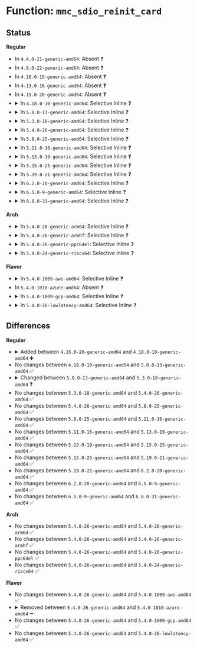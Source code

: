# Function: <code>mmc_sdio_reinit_card</code>

## Status
<b>Regular</b>
<ul>
<li>
In <code>4.4.0-21-generic-amd64</code>: Absent ❓
</li>
<li>
In <code>4.8.0-22-generic-amd64</code>: Absent ❓
</li>
<li>
In <code>4.10.0-19-generic-amd64</code>: Absent ❓
</li>
<li>
In <code>4.13.0-16-generic-amd64</code>: Absent ❓
</li>
<li>
In <code>4.15.0-20-generic-amd64</code>: Absent ❓
</li>
<li>
<details>
<summary>In <code>4.18.0-10-generic-amd64</code>: Selective Inline ❓</summary>

```c
int mmc_sdio_reinit_card(struct mmc_host * host, bool powered_resume)
```

```json
{
  "name": "mmc_sdio_reinit_card",
  "collision_type": "Unique Static",
  "inline_type": "Selective",
  "funcs": [
    {
      "addr": 18446744071587486752,
      "name": "mmc_sdio_reinit_card",
      "external": false,
      "loc": "drivers/mmc/core/sdio.c:816",
      "file": "drivers/mmc/core/sdio.c",
      "inline": "not declared, inlined",
      "caller_inline": [],
      "caller_func": [
        "drivers/mmc/core/sdio.c:mmc_sdio_sw_reset",
        "drivers/mmc/core/sdio.c:mmc_sdio_power_restore",
        "drivers/mmc/core/sdio.c:mmc_sdio_resume"
      ]
    }
  ],
  "symbols": [
    {
      "addr": 18446744071587486752,
      "name": "mmc_sdio_reinit_card",
      "section": ".text",
      "bind": "STB_LOCAL",
      "size": 98
    }
  ]
}
```
</details>
</li>
<li>
<details>
<summary>In <code>5.0.0-13-generic-amd64</code>: Selective Inline ❓</summary>

```c
int mmc_sdio_reinit_card(struct mmc_host * host, bool powered_resume)
```

```json
{
  "name": "mmc_sdio_reinit_card",
  "collision_type": "Unique Static",
  "inline_type": "Selective",
  "funcs": [
    {
      "addr": 18446744071587666896,
      "name": "mmc_sdio_reinit_card",
      "external": false,
      "loc": "drivers/mmc/core/sdio.c:816",
      "file": "drivers/mmc/core/sdio.c",
      "inline": "not declared, inlined",
      "caller_inline": [],
      "caller_func": [
        "drivers/mmc/core/sdio.c:mmc_sdio_sw_reset",
        "drivers/mmc/core/sdio.c:mmc_sdio_power_restore",
        "drivers/mmc/core/sdio.c:mmc_sdio_resume"
      ]
    }
  ],
  "symbols": [
    {
      "addr": 18446744071587666896,
      "name": "mmc_sdio_reinit_card",
      "section": ".text",
      "bind": "STB_LOCAL",
      "size": 98
    }
  ]
}
```
</details>
</li>
<li>
<details>
<summary>In <code>5.3.0-18-generic-amd64</code>: Selective Inline ❓</summary>

```c
int mmc_sdio_reinit_card(struct mmc_host * host)
```

```json
{
  "name": "mmc_sdio_reinit_card",
  "collision_type": "Unique Static",
  "inline_type": "Selective",
  "funcs": [
    {
      "addr": 18446744071587945120,
      "name": "mmc_sdio_reinit_card",
      "external": false,
      "loc": "drivers/mmc/core/sdio.c:817",
      "file": "drivers/mmc/core/sdio.c",
      "inline": "not declared, inlined",
      "caller_inline": [],
      "caller_func": [
        "drivers/mmc/core/sdio.c:mmc_sdio_sw_reset",
        "drivers/mmc/core/sdio.c:mmc_sdio_hw_reset",
        "drivers/mmc/core/sdio.c:mmc_sdio_runtime_resume",
        "drivers/mmc/core/sdio.c:mmc_sdio_resume"
      ]
    }
  ],
  "symbols": [
    {
      "addr": 18446744071587945120,
      "name": "mmc_sdio_reinit_card",
      "section": ".text",
      "bind": "STB_LOCAL",
      "size": 91
    }
  ]
}
```
</details>
</li>
<li>
<details>
<summary>In <code>5.4.0-26-generic-amd64</code>: Selective Inline ❓</summary>

```c
int mmc_sdio_reinit_card(struct mmc_host * host)
```

```json
{
  "name": "mmc_sdio_reinit_card",
  "collision_type": "Unique Static",
  "inline_type": "Selective",
  "funcs": [
    {
      "addr": 18446744071588151040,
      "name": "mmc_sdio_reinit_card",
      "external": false,
      "loc": "drivers/mmc/core/sdio.c:817",
      "file": "drivers/mmc/core/sdio.c",
      "inline": "not declared, inlined",
      "caller_inline": [],
      "caller_func": [
        "drivers/mmc/core/sdio.c:mmc_sdio_sw_reset",
        "drivers/mmc/core/sdio.c:mmc_sdio_hw_reset",
        "drivers/mmc/core/sdio.c:mmc_sdio_runtime_resume",
        "drivers/mmc/core/sdio.c:mmc_sdio_resume"
      ]
    }
  ],
  "symbols": [
    {
      "addr": 18446744071588151040,
      "name": "mmc_sdio_reinit_card",
      "section": ".text",
      "bind": "STB_LOCAL",
      "size": 91
    }
  ]
}
```
</details>
</li>
<li>
<details>
<summary>In <code>5.8.0-25-generic-amd64</code>: Selective Inline ❓</summary>

```c
int mmc_sdio_reinit_card(struct mmc_host * host)
```

```json
{
  "name": "mmc_sdio_reinit_card",
  "collision_type": "Unique Static",
  "inline_type": "Selective",
  "funcs": [
    {
      "addr": 18446744071589015392,
      "name": "mmc_sdio_reinit_card",
      "external": false,
      "loc": "drivers/mmc/core/sdio.c:850",
      "file": "drivers/mmc/core/sdio.c",
      "inline": "not declared, inlined",
      "caller_inline": [],
      "caller_func": [
        "drivers/mmc/core/sdio.c:mmc_sdio_sw_reset",
        "drivers/mmc/core/sdio.c:mmc_sdio_hw_reset",
        "drivers/mmc/core/sdio.c:mmc_sdio_runtime_resume",
        "drivers/mmc/core/sdio.c:mmc_sdio_resume"
      ]
    }
  ],
  "symbols": [
    {
      "addr": 18446744071589015392,
      "name": "mmc_sdio_reinit_card",
      "section": ".text",
      "bind": "STB_LOCAL",
      "size": 98
    }
  ]
}
```
</details>
</li>
<li>
<details>
<summary>In <code>5.11.0-16-generic-amd64</code>: Selective Inline ❓</summary>

```c
int mmc_sdio_reinit_card(struct mmc_host * host)
```

```json
{
  "name": "mmc_sdio_reinit_card",
  "collision_type": "Unique Static",
  "inline_type": "Selective",
  "funcs": [
    {
      "addr": 18446744071589024944,
      "name": "mmc_sdio_reinit_card",
      "external": false,
      "loc": "drivers/mmc/core/sdio.c:894",
      "file": "drivers/mmc/core/sdio.c",
      "inline": "not declared, inlined",
      "caller_inline": [],
      "caller_func": [
        "drivers/mmc/core/sdio.c:mmc_sdio_sw_reset",
        "drivers/mmc/core/sdio.c:mmc_sdio_hw_reset",
        "drivers/mmc/core/sdio.c:mmc_sdio_runtime_resume",
        "drivers/mmc/core/sdio.c:mmc_sdio_resume"
      ]
    }
  ],
  "symbols": [
    {
      "addr": 18446744071589024944,
      "name": "mmc_sdio_reinit_card",
      "section": ".text",
      "bind": "STB_LOCAL",
      "size": 98
    }
  ]
}
```
</details>
</li>
<li>
<details>
<summary>In <code>5.13.0-19-generic-amd64</code>: Selective Inline ❓</summary>

```c
int mmc_sdio_reinit_card(struct mmc_host * host)
```

```json
{
  "name": "mmc_sdio_reinit_card",
  "collision_type": "Unique Static",
  "inline_type": "Selective",
  "funcs": [
    {
      "addr": 18446744071588911680,
      "name": "mmc_sdio_reinit_card",
      "external": false,
      "loc": "drivers/mmc/core/sdio.c:894",
      "file": "drivers/mmc/core/sdio.c",
      "inline": "not declared, inlined",
      "caller_inline": [],
      "caller_func": [
        "drivers/mmc/core/sdio.c:mmc_sdio_sw_reset",
        "drivers/mmc/core/sdio.c:mmc_sdio_hw_reset",
        "drivers/mmc/core/sdio.c:mmc_sdio_runtime_resume",
        "drivers/mmc/core/sdio.c:mmc_sdio_resume"
      ]
    }
  ],
  "symbols": [
    {
      "addr": 18446744071588911680,
      "name": "mmc_sdio_reinit_card",
      "section": ".text",
      "bind": "STB_LOCAL",
      "size": 98
    }
  ]
}
```
</details>
</li>
<li>
<details>
<summary>In <code>5.15.0-25-generic-amd64</code>: Selective Inline ❓</summary>

```c
int mmc_sdio_reinit_card(struct mmc_host * host)
```

```json
{
  "name": "mmc_sdio_reinit_card",
  "collision_type": "Unique Static",
  "inline_type": "Selective",
  "funcs": [
    {
      "addr": 18446744071589618144,
      "name": "mmc_sdio_reinit_card",
      "external": false,
      "loc": "drivers/mmc/core/sdio.c:896",
      "file": "drivers/mmc/core/sdio.c",
      "inline": "not declared, inlined",
      "caller_inline": [],
      "caller_func": [
        "drivers/mmc/core/sdio.c:mmc_sdio_sw_reset",
        "drivers/mmc/core/sdio.c:mmc_sdio_hw_reset",
        "drivers/mmc/core/sdio.c:mmc_sdio_runtime_resume",
        "drivers/mmc/core/sdio.c:mmc_sdio_resume"
      ]
    }
  ],
  "symbols": [
    {
      "addr": 18446744071589618144,
      "name": "mmc_sdio_reinit_card",
      "section": ".text",
      "bind": "STB_LOCAL",
      "size": 98
    }
  ]
}
```
</details>
</li>
<li>
<details>
<summary>In <code>5.19.0-21-generic-amd64</code>: Selective Inline ❓</summary>

```c
int mmc_sdio_reinit_card(struct mmc_host * host)
```

```json
{
  "name": "mmc_sdio_reinit_card",
  "collision_type": "Unique Static",
  "inline_type": "Selective",
  "funcs": [
    {
      "addr": 18446744071591116560,
      "name": "mmc_sdio_reinit_card",
      "external": false,
      "loc": "drivers/mmc/core/sdio.c:898",
      "file": "drivers/mmc/core/sdio.c",
      "inline": "not declared, inlined",
      "caller_inline": [],
      "caller_func": [
        "drivers/mmc/core/sdio.c:mmc_sdio_sw_reset",
        "drivers/mmc/core/sdio.c:mmc_sdio_hw_reset",
        "drivers/mmc/core/sdio.c:mmc_sdio_runtime_resume",
        "drivers/mmc/core/sdio.c:mmc_sdio_resume"
      ]
    }
  ],
  "symbols": [
    {
      "addr": 18446744071591116560,
      "name": "mmc_sdio_reinit_card",
      "section": ".text",
      "bind": "STB_LOCAL",
      "size": 105
    }
  ]
}
```
</details>
</li>
<li>
<details>
<summary>In <code>6.2.0-20-generic-amd64</code>: Selective Inline ❓</summary>

```c
int mmc_sdio_reinit_card(struct mmc_host * host)
```

```json
{
  "name": "mmc_sdio_reinit_card",
  "collision_type": "Unique Static",
  "inline_type": "Selective",
  "funcs": [
    {
      "addr": 18446744071592838448,
      "name": "mmc_sdio_reinit_card",
      "external": false,
      "loc": "drivers/mmc/core/sdio.c:912",
      "file": "drivers/mmc/core/sdio.c",
      "inline": "not declared, inlined",
      "caller_inline": [],
      "caller_func": [
        "drivers/mmc/core/sdio.c:mmc_sdio_sw_reset",
        "drivers/mmc/core/sdio.c:mmc_sdio_hw_reset",
        "drivers/mmc/core/sdio.c:mmc_sdio_runtime_resume",
        "drivers/mmc/core/sdio.c:mmc_sdio_resume"
      ]
    }
  ],
  "symbols": [
    {
      "addr": 18446744071592838448,
      "name": "mmc_sdio_reinit_card",
      "section": ".text",
      "bind": "STB_LOCAL",
      "size": 105
    }
  ]
}
```
</details>
</li>
<li>
<details>
<summary>In <code>6.5.0-9-generic-amd64</code>: Selective Inline ❓</summary>

```c
int mmc_sdio_reinit_card(struct mmc_host * host)
```

```json
{
  "name": "mmc_sdio_reinit_card",
  "collision_type": "Unique Static",
  "inline_type": "Selective",
  "funcs": [
    {
      "addr": 18446744071593275072,
      "name": "mmc_sdio_reinit_card",
      "external": false,
      "loc": "drivers/mmc/core/sdio.c:912",
      "file": "drivers/mmc/core/sdio.c",
      "inline": "not declared, inlined",
      "caller_inline": [],
      "caller_func": [
        "drivers/mmc/core/sdio.c:mmc_sdio_sw_reset",
        "drivers/mmc/core/sdio.c:mmc_sdio_hw_reset",
        "drivers/mmc/core/sdio.c:mmc_sdio_runtime_resume",
        "drivers/mmc/core/sdio.c:mmc_sdio_resume"
      ]
    }
  ],
  "symbols": [
    {
      "addr": 18446744071593275072,
      "name": "mmc_sdio_reinit_card",
      "section": ".text",
      "bind": "STB_LOCAL",
      "size": 105
    }
  ]
}
```
</details>
</li>
<li>
<details>
<summary>In <code>6.8.0-31-generic-amd64</code>: Selective Inline ❓</summary>

```c
int mmc_sdio_reinit_card(struct mmc_host * host)
```

```json
{
  "name": "mmc_sdio_reinit_card",
  "collision_type": "Unique Static",
  "inline_type": "Selective",
  "funcs": [
    {
      "addr": 18446744071594030976,
      "name": "mmc_sdio_reinit_card",
      "external": false,
      "loc": "drivers/mmc/core/sdio.c:912",
      "file": "drivers/mmc/core/sdio.c",
      "inline": "not declared, inlined",
      "caller_inline": [],
      "caller_func": [
        "drivers/mmc/core/sdio.c:mmc_sdio_sw_reset",
        "drivers/mmc/core/sdio.c:mmc_sdio_hw_reset",
        "drivers/mmc/core/sdio.c:mmc_sdio_runtime_resume",
        "drivers/mmc/core/sdio.c:mmc_sdio_resume"
      ]
    }
  ],
  "symbols": [
    {
      "addr": 18446744071594030976,
      "name": "mmc_sdio_reinit_card",
      "section": ".text",
      "bind": "STB_LOCAL",
      "size": 105
    }
  ]
}
```
</details>
</li>
</ul>
<b>Arch</b>
<ul>
<li>
<details>
<summary>In <code>5.4.0-26-generic-arm64</code>: Selective Inline ❓</summary>

```c
int mmc_sdio_reinit_card(struct mmc_host * host)
```

```json
{
  "name": "mmc_sdio_reinit_card",
  "collision_type": "Unique Static",
  "inline_type": "Selective",
  "funcs": [
    {
      "addr": 18446603336501403736,
      "name": "mmc_sdio_reinit_card",
      "external": false,
      "loc": "drivers/mmc/core/sdio.c:817",
      "file": "drivers/mmc/core/sdio.c",
      "inline": "not declared, inlined",
      "caller_inline": [],
      "caller_func": [
        "drivers/mmc/core/sdio.c:mmc_sdio_sw_reset",
        "drivers/mmc/core/sdio.c:mmc_sdio_hw_reset",
        "drivers/mmc/core/sdio.c:mmc_sdio_runtime_resume",
        "drivers/mmc/core/sdio.c:mmc_sdio_resume"
      ]
    }
  ],
  "symbols": [
    {
      "addr": 18446603336501403736,
      "name": "mmc_sdio_reinit_card",
      "section": ".text",
      "bind": "STB_LOCAL",
      "size": 104
    }
  ]
}
```
</details>
</li>
<li>
<details>
<summary>In <code>5.4.0-26-generic-armhf</code>: Selective Inline ❓</summary>

```c
int mmc_sdio_reinit_card(struct mmc_host * host)
```

```json
{
  "name": "mmc_sdio_reinit_card",
  "collision_type": "Unique Static",
  "inline_type": "Selective",
  "funcs": [
    {
      "addr": 3233893016,
      "name": "mmc_sdio_reinit_card",
      "external": false,
      "loc": "drivers/mmc/core/sdio.c:817",
      "file": "drivers/mmc/core/sdio.c",
      "inline": "not declared, inlined",
      "caller_inline": [],
      "caller_func": [
        "drivers/mmc/core/sdio.c:mmc_sdio_sw_reset",
        "drivers/mmc/core/sdio.c:mmc_sdio_hw_reset",
        "drivers/mmc/core/sdio.c:mmc_sdio_runtime_resume",
        "drivers/mmc/core/sdio.c:mmc_sdio_resume"
      ]
    }
  ],
  "symbols": [
    {
      "addr": 3233893016,
      "name": "mmc_sdio_reinit_card",
      "section": ".text",
      "bind": "STB_LOCAL",
      "size": 96
    }
  ]
}
```
</details>
</li>
<li>
<details>
<summary>In <code>5.4.0-26-generic-ppc64el</code>: Selective Inline ❓</summary>

```c
int mmc_sdio_reinit_card(struct mmc_host * host)
```

```json
{
  "name": "mmc_sdio_reinit_card",
  "collision_type": "Unique Static",
  "inline_type": "Selective",
  "funcs": [
    {
      "addr": 13835058055294969856,
      "name": "mmc_sdio_reinit_card",
      "external": false,
      "loc": "drivers/mmc/core/sdio.c:817",
      "file": "drivers/mmc/core/sdio.c",
      "inline": "not declared, inlined",
      "caller_inline": [],
      "caller_func": [
        "drivers/mmc/core/sdio.c:mmc_sdio_sw_reset",
        "drivers/mmc/core/sdio.c:mmc_sdio_hw_reset",
        "drivers/mmc/core/sdio.c:mmc_sdio_runtime_resume",
        "drivers/mmc/core/sdio.c:mmc_sdio_resume"
      ]
    }
  ],
  "symbols": [
    {
      "addr": 13835058055294969856,
      "name": "mmc_sdio_reinit_card",
      "section": ".text",
      "bind": "STB_LOCAL",
      "size": 160
    }
  ]
}
```
</details>
</li>
<li>
<details>
<summary>In <code>5.4.0-24-generic-riscv64</code>: Selective Inline ❓</summary>

```c
int mmc_sdio_reinit_card(struct mmc_host * host)
```

```json
{
  "name": "mmc_sdio_reinit_card",
  "collision_type": "Unique Static",
  "inline_type": "Selective",
  "funcs": [
    {
      "addr": 18446743936278010896,
      "name": "mmc_sdio_reinit_card",
      "external": false,
      "loc": "drivers/mmc/core/sdio.c:817",
      "file": "drivers/mmc/core/sdio.c",
      "inline": "not declared, inlined",
      "caller_inline": [],
      "caller_func": [
        "drivers/mmc/core/sdio.c:mmc_sdio_sw_reset",
        "drivers/mmc/core/sdio.c:mmc_sdio_hw_reset",
        "drivers/mmc/core/sdio.c:mmc_sdio_runtime_resume",
        "drivers/mmc/core/sdio.c:mmc_sdio_resume"
      ]
    }
  ],
  "symbols": [
    {
      "addr": 18446743936278010896,
      "name": "mmc_sdio_reinit_card",
      "section": ".text",
      "bind": "STB_LOCAL",
      "size": 104
    }
  ]
}
```
</details>
</li>
</ul>
<b>Flavor</b>
<ul>
<li>
<details>
<summary>In <code>5.4.0-1009-aws-amd64</code>: Selective Inline ❓</summary>

```c
int mmc_sdio_reinit_card(struct mmc_host * host)
```

```json
{
  "name": "mmc_sdio_reinit_card",
  "collision_type": "Unique Static",
  "inline_type": "Selective",
  "funcs": [
    {
      "addr": 18446744071587772608,
      "name": "mmc_sdio_reinit_card",
      "external": false,
      "loc": "drivers/mmc/core/sdio.c:817",
      "file": "drivers/mmc/core/sdio.c",
      "inline": "not declared, inlined",
      "caller_inline": [],
      "caller_func": [
        "drivers/mmc/core/sdio.c:mmc_sdio_sw_reset",
        "drivers/mmc/core/sdio.c:mmc_sdio_hw_reset",
        "drivers/mmc/core/sdio.c:mmc_sdio_runtime_resume",
        "drivers/mmc/core/sdio.c:mmc_sdio_resume"
      ]
    }
  ],
  "symbols": [
    {
      "addr": 18446744071587772608,
      "name": "mmc_sdio_reinit_card",
      "section": ".text",
      "bind": "STB_LOCAL",
      "size": 91
    }
  ]
}
```
</details>
</li>
<li>
In <code>5.4.0-1010-azure-amd64</code>: Absent ❓
</li>
<li>
<details>
<summary>In <code>5.4.0-1009-gcp-amd64</code>: Selective Inline ❓</summary>

```c
int mmc_sdio_reinit_card(struct mmc_host * host)
```

```json
{
  "name": "mmc_sdio_reinit_card",
  "collision_type": "Unique Static",
  "inline_type": "Selective",
  "funcs": [
    {
      "addr": 18446744071588105568,
      "name": "mmc_sdio_reinit_card",
      "external": false,
      "loc": "drivers/mmc/core/sdio.c:817",
      "file": "drivers/mmc/core/sdio.c",
      "inline": "not declared, inlined",
      "caller_inline": [],
      "caller_func": [
        "drivers/mmc/core/sdio.c:mmc_sdio_sw_reset",
        "drivers/mmc/core/sdio.c:mmc_sdio_hw_reset",
        "drivers/mmc/core/sdio.c:mmc_sdio_runtime_resume",
        "drivers/mmc/core/sdio.c:mmc_sdio_resume"
      ]
    }
  ],
  "symbols": [
    {
      "addr": 18446744071588105568,
      "name": "mmc_sdio_reinit_card",
      "section": ".text",
      "bind": "STB_LOCAL",
      "size": 91
    }
  ]
}
```
</details>
</li>
<li>
<details>
<summary>In <code>5.4.0-26-lowlatency-amd64</code>: Selective Inline ❓</summary>

```c
int mmc_sdio_reinit_card(struct mmc_host * host)
```

```json
{
  "name": "mmc_sdio_reinit_card",
  "collision_type": "Unique Static",
  "inline_type": "Selective",
  "funcs": [
    {
      "addr": 18446744071588223104,
      "name": "mmc_sdio_reinit_card",
      "external": false,
      "loc": "drivers/mmc/core/sdio.c:817",
      "file": "drivers/mmc/core/sdio.c",
      "inline": "not declared, inlined",
      "caller_inline": [],
      "caller_func": [
        "drivers/mmc/core/sdio.c:mmc_sdio_sw_reset",
        "drivers/mmc/core/sdio.c:mmc_sdio_hw_reset",
        "drivers/mmc/core/sdio.c:mmc_sdio_runtime_resume",
        "drivers/mmc/core/sdio.c:mmc_sdio_resume"
      ]
    }
  ],
  "symbols": [
    {
      "addr": 18446744071588223104,
      "name": "mmc_sdio_reinit_card",
      "section": ".text",
      "bind": "STB_LOCAL",
      "size": 91
    }
  ]
}
```
</details>
</li>
</ul>

## Differences
<b>Regular</b>
<ul>
<li>
<details>
<summary>Added between <code>4.15.0-20-generic-amd64</code> and <code>4.18.0-10-generic-amd64</code> ➕</summary>

```c
int mmc_sdio_reinit_card(struct mmc_host * host, bool powered_resume)
```
</details>
</li>
<li>
No changes between <code>4.18.0-10-generic-amd64</code> and <code>5.0.0-13-generic-amd64</code> ✅
</li>
<li>
<details>
<summary>Changed between <code>5.0.0-13-generic-amd64</code> and <code>5.3.0-18-generic-amd64</code> ❓</summary>
<ul>
<li>
<b>Param removed. </b>
<code>bool powered_resume</code>
</li>
</ul>
</details>
</li>
<li>
No changes between <code>5.3.0-18-generic-amd64</code> and <code>5.4.0-26-generic-amd64</code> ✅
</li>
<li>
No changes between <code>5.4.0-26-generic-amd64</code> and <code>5.8.0-25-generic-amd64</code> ✅
</li>
<li>
No changes between <code>5.8.0-25-generic-amd64</code> and <code>5.11.0-16-generic-amd64</code> ✅
</li>
<li>
No changes between <code>5.11.0-16-generic-amd64</code> and <code>5.13.0-19-generic-amd64</code> ✅
</li>
<li>
No changes between <code>5.13.0-19-generic-amd64</code> and <code>5.15.0-25-generic-amd64</code> ✅
</li>
<li>
No changes between <code>5.15.0-25-generic-amd64</code> and <code>5.19.0-21-generic-amd64</code> ✅
</li>
<li>
No changes between <code>5.19.0-21-generic-amd64</code> and <code>6.2.0-20-generic-amd64</code> ✅
</li>
<li>
No changes between <code>6.2.0-20-generic-amd64</code> and <code>6.5.0-9-generic-amd64</code> ✅
</li>
<li>
No changes between <code>6.5.0-9-generic-amd64</code> and <code>6.8.0-31-generic-amd64</code> ✅
</li>
</ul>
<b>Arch</b>
<ul>
<li>
No changes between <code>5.4.0-26-generic-amd64</code> and <code>5.4.0-26-generic-arm64</code> ✅
</li>
<li>
No changes between <code>5.4.0-26-generic-amd64</code> and <code>5.4.0-26-generic-armhf</code> ✅
</li>
<li>
No changes between <code>5.4.0-26-generic-amd64</code> and <code>5.4.0-26-generic-ppc64el</code> ✅
</li>
<li>
No changes between <code>5.4.0-26-generic-amd64</code> and <code>5.4.0-24-generic-riscv64</code> ✅
</li>
</ul>
<b>Flavor</b>
<ul>
<li>
No changes between <code>5.4.0-26-generic-amd64</code> and <code>5.4.0-1009-aws-amd64</code> ✅
</li>
<li>
<details>
<summary>Removed between <code>5.4.0-26-generic-amd64</code> and <code>5.4.0-1010-azure-amd64</code> ➖</summary>

```c
int mmc_sdio_reinit_card(struct mmc_host * host)
```
</details>
</li>
<li>
No changes between <code>5.4.0-26-generic-amd64</code> and <code>5.4.0-1009-gcp-amd64</code> ✅
</li>
<li>
No changes between <code>5.4.0-26-generic-amd64</code> and <code>5.4.0-26-lowlatency-amd64</code> ✅
</li>
</ul>
